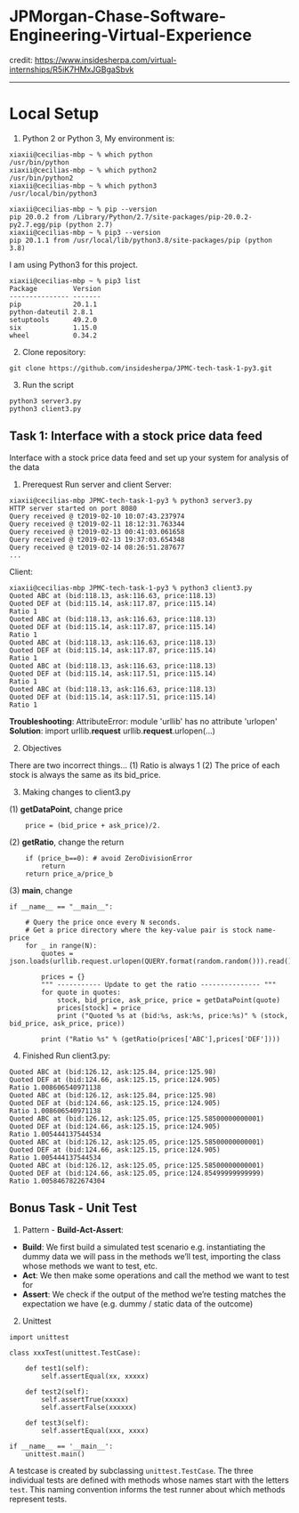 # JPMorgan-Chase-Software-Engineering-Virtual-Experience
credit: https://www.insidesherpa.com/virtual-internships/R5iK7HMxJGBgaSbvk

---
# Local Setup
1. Python 2 or Python 3, My environment is: 

``` 
xiaxii@cecilias-mbp ~ % which python
/usr/bin/python
xiaxii@cecilias-mbp ~ % which python2
/usr/bin/python2
xiaxii@cecilias-mbp ~ % which python3 
/usr/local/bin/python3

xiaxii@cecilias-mbp ~ % pip --version
pip 20.0.2 from /Library/Python/2.7/site-packages/pip-20.0.2-py2.7.egg/pip (python 2.7)
xiaxii@cecilias-mbp ~ % pip3 --version
pip 20.1.1 from /usr/local/lib/python3.8/site-packages/pip (python 3.8)
```
I am using Python3 for this project.

```
xiaxii@cecilias-mbp ~ % pip3 list
Package         Version
--------------- -------
pip             20.1.1
python-dateutil 2.8.1
setuptools      49.2.0
six             1.15.0
wheel           0.34.2
```

2. Clone repository:
```
git clone https://github.com/insidesherpa/JPMC-tech-task-1-py3.git
```

3. Run the script
```
python3 server3.py
python3 client3.py
```

## Task 1: Interface with a stock price data feed
Interface with a stock price data feed and set up your system for analysis of the data

1. Prerequest
Run server and client 
Server: 
```
xiaxii@cecilias-mbp JPMC-tech-task-1-py3 % python3 server3.py   
HTTP server started on port 8080
Query received @ t2019-02-10 10:07:43.237974
Query received @ t2019-02-11 18:12:31.763344
Query received @ t2019-02-13 00:41:03.061658
Query received @ t2019-02-13 19:37:03.654348
Query received @ t2019-02-14 08:26:51.287677
...
```

Client: 
```
xiaxii@cecilias-mbp JPMC-tech-task-1-py3 % python3 client3.py
Quoted ABC at (bid:118.13, ask:116.63, price:118.13)
Quoted DEF at (bid:115.14, ask:117.87, price:115.14)
Ratio 1
Quoted ABC at (bid:118.13, ask:116.63, price:118.13)
Quoted DEF at (bid:115.14, ask:117.87, price:115.14)
Ratio 1
Quoted ABC at (bid:118.13, ask:116.63, price:118.13)
Quoted DEF at (bid:115.14, ask:117.87, price:115.14)
Ratio 1
Quoted ABC at (bid:118.13, ask:116.63, price:118.13)
Quoted DEF at (bid:115.14, ask:117.51, price:115.14)
Ratio 1
Quoted ABC at (bid:118.13, ask:116.63, price:118.13)
Quoted DEF at (bid:115.14, ask:117.51, price:115.14)
Ratio 1
```

**Troubleshooting**: 
AttributeError: module 'urllib' has no attribute 'urlopen'
**Solution**: 
import urllib.**request**
urllib.**request**.urlopen(...)

2. Objectives

There are two incorrect things…
(1) Ratio is always 1
(2) The price of each stock is always the same as its bid_price.

3. Making changes to client3.py

(1) **getDataPoint**, change price
```
	price = (bid_price + ask_price)/2.
```

 
(2) **getRatio**, change the return 
``` 
	if (price_b==0): # avoid ZeroDivisionError
		return
	return price_a/price_b
```

(3) **main**, change
```
if __name__ == "__main__":

	# Query the price once every N seconds.
	# Get a price directory where the key-value pair is stock name-price
	for _ in range(N):
		quotes = json.loads(urllib.request.urlopen(QUERY.format(random.random())).read())

		prices = {}
		""" ----------- Update to get the ratio --------------- """
		for quote in quotes:
			stock, bid_price, ask_price, price = getDataPoint(quote)
			prices[stock] = price
			print ("Quoted %s at (bid:%s, ask:%s, price:%s)" % (stock, bid_price, ask_price, price))

		print ("Ratio %s" % (getRatio(prices['ABC'],prices['DEF'])))
```

4.  Finished
Run client3.py:
```
Quoted ABC at (bid:126.12, ask:125.84, price:125.98)
Quoted DEF at (bid:124.66, ask:125.15, price:124.905)
Ratio 1.008606540971138
Quoted ABC at (bid:126.12, ask:125.84, price:125.98)
Quoted DEF at (bid:124.66, ask:125.15, price:124.905)
Ratio 1.008606540971138
Quoted ABC at (bid:126.12, ask:125.05, price:125.58500000000001)
Quoted DEF at (bid:124.66, ask:125.15, price:124.905)
Ratio 1.005444137544534
Quoted ABC at (bid:126.12, ask:125.05, price:125.58500000000001)
Quoted DEF at (bid:124.66, ask:125.15, price:124.905)
Ratio 1.005444137544534
Quoted ABC at (bid:126.12, ask:125.05, price:125.58500000000001)
Quoted DEF at (bid:124.66, ask:125.05, price:124.85499999999999)
Ratio 1.0058467822674304
```
## Bonus Task - Unit Test
1. Pattern - **Build-Act-Assert**:
- **Build**: We first build a simulated test scenario e.g. instantiating the dummy data we will pass in the methods we’ll test, importing the class
whose methods we want to test, etc.
- **Act**: We then make some operations and call the method we want to test for
- **Assert**: We check if the output of the method we’re testing matches the expectation we have (e.g. dummy / static data of the outcome)

2. Unittest
```
import unittest

class xxxTest(unittest.TestCase):

    def test1(self):
        self.assertEqual(xx, xxxxx)

    def test2(self):
        self.assertTrue(xxxxx)
        self.assertFalse(xxxxxx)

    def test3(self):
        self.assertEqual(xxx, xxxx)

if __name__ == '__main__':
    unittest.main()
```
A testcase is created by subclassing ```unittest.TestCase```. The three individual tests are defined with methods whose names start with the letters ```test```. This naming convention informs the test runner about which methods represent tests.


